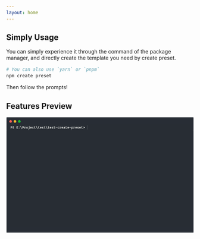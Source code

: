 ```yaml
---
layout: home
---
```


<Home>

## Simply Usage

You can simply experience it through the command of the package manager, and directly create the template you need by create preset.

```bash
# You can also use `yarn` or `pnpm`
npm create preset
```

Then follow the prompts!

## Features Preview

![create-preset](/assets/img/create-preset-preview.gif)

</Home>

<script setup lang="ts">
import Home from '@theme/components/Home.vue'  
</script>

